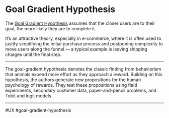 # Goal Gradient Hypothesis
The [Goal Gradient Hypothesis](https://www.researchgate.net/publication/239776073_The_Goal-Gradient_Hypothesis_Resurrected_Purchase_Acceleration_Illusionary_Goal_Progress_and_Customer_Retention) assumes that the closer users are to their goal, the more likely they are to complete it.

It’s an attractive theory, especially in e-commerce, where it is often used to justify simplifying the initial purchase process and postponing complexity to move users along the funnel — a typical example is leaving shipping charges until the final step.
***
The goal-gradient hypothesis denotes the classic finding from behaviorism that animals expend more effort as they approach a reward. Building on this hypothesis, the authors generate new propositions for the human psychology of rewards. They test these propositions using field experiments, secondary customer data, paper-and-pencil problems, and Tobit and logit models.
***
#UX #goal-gradient-hypothesis

